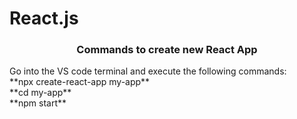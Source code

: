 # React.js

<h3 align='center'>Commands to create new React App</h3>
Go into the VS code terminal and execute the following commands:<br>
**npx create-react-app my-app**
<br>
**cd my-app**
<br>
**npm start**
<br>
